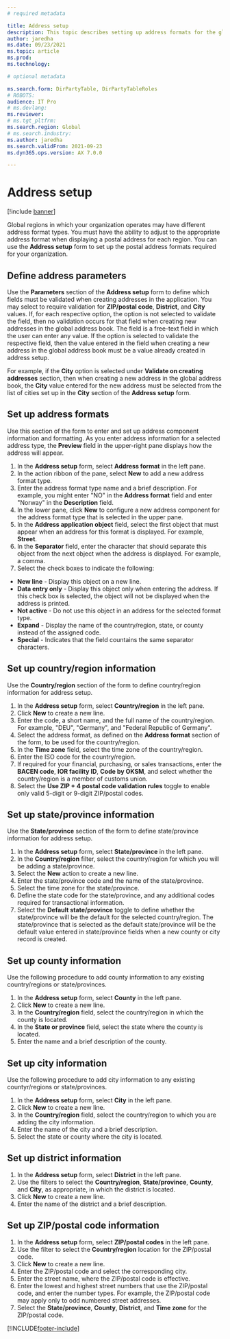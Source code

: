 ```yaml
---
# required metadata

title: Address setup
description: This topic describes setting up address formats for the global address book.
author: jaredha
ms.date: 09/23/2021
ms.topic: article
ms.prod: 
ms.technology: 

# optional metadata

ms.search.form: DirPartyTable, DirPartyTableRoles
# ROBOTS: 
audience: IT Pro
# ms.devlang: 
ms.reviewer: 
# ms.tgt_pltfrm: 
ms.search.region: Global
# ms.search.industry: 
ms.author: jaredha
ms.search.validFrom: 2021-09-23
ms.dyn365.ops.version: AX 7.0.0

---
```


# Address setup

[!include [banner](../includes/banner.md)]

Global regions in which your organization operates may have different address format types. You must have the ability to adjust to the appropriate address format when displaying a postal address for each region. You can use the **Address setup** form to set up the postal address formats required for your organization.

## Define address parameters
Use the **Parameters** section of the **Address setup** form to define which fields must be validated when creating addresses in the application. You may select to require validation for **ZIP/postal code**, **District**, and **City** values. If, for each respective option, the option is not selected to validate the field, then no validation occurs for that field when creating new addresses in the global address book. The field is a free-text field in which the user can enter any value. If the option is selected to validate the respective field, then the value entered in the field when creating a new address in the global address book must be a value already created in address setup. 

For example, if the **City** option is selected under **Validate on creating addresses** section, then when creating a new address in the global address book, the **City** value entered for the new address must be selected from the list of cities set up in the **City** section of the **Address setup** form.

## Set up address formats
Use this section of the form to enter and set up address component information and formatting. As you enter address information for a selected address type, the **Preview** field in the upper-right pane displays how the address will appear.

1. In the **Address setup** form, select **Address format** in the left pane.
2. In the action ribbon of the pane, select **New** to add a new address format type.
3. Enter the address format type name and a brief description. For example, you might enter "NO" in the **Address format** field and enter "Norway" in the **Description** field.
4. In the lower pane, click **New** to configure a new address component for the address format type that is selected in the upper pane.
5. In the **Address application object** field, select the first object that must appear when an address for this format is displayed. For example, **Street**.
6. In the **Separator** field, enter the character that should separate this object from the next object when the address is displayed. For example, a comma.
7. Select the check boxes to indicate the following:
  - **New line** - Display this object on a new line.
  - **Data entry only** - Display this object only when entering the address. If this check box is selected, the object will not be displayed when the address is printed.
  - **Not active** - Do not use this object in an address for the selected format type.
  - **Expand** - Display the name of the country/region, state, or county instead of the assigned code.
  - **Special** - Indicates that the field countains the same separator characters.

## Set up country/region information
Use the **Country/region** section of the form to define country/region information for address setup.

1. In the **Address setup** form, select **Country/region** in the left pane.
2. Click **New** to create a new line.
3. Enter the code, a short name, and the full name of the country/region. For example, "DEU", "Germany", and "Federal Republic of Germany".
4. Select the address format, as defined on the **Address format** section of the form, to be used for the country/region. 
5. In the **Time zone** field, select the time zone of the country/region.
6. Enter the ISO code for the country/region.
7. If required for your financial, purchasing, or sales transactions, enter the **BACEN code**, **IOR facility ID**, **Code by OKSM**, and select whether the country/region is a member of customs union.
8. Select the **Use ZIP + 4 postal code validation rules** toggle to enable only valid 5-digit or 9-digit ZIP/postal codes.

## Set up state/province information
Use the **State/province** section of the form to define state/province information for address setup.

1. In the **Address setup** form, select **State/province** in the left pane.
2. In the **Country/region** filter, select the country/region for which you will be adding a state/province.
3. Select the **New** action to create a new line.
4. Enter the state/province code and the name of the state/province.
5. Select the time zone for the state/province.
6. Define the state code for the state/province, and any additional codes required for transactional information.
7. Select the **Default state/province** toggle to define whether the state/province will be the default for the selected country/region. The state/province that is selected as the default state/province will be the default value entered in state/province fields when a new county or city record is created.

## Set up county information
Use the following procedure to add county information to any existing country/regions or state/provinces.

1. In the **Address setup** form, select **County** in the left pane.
2. Click **New** to create a new line.
3. In the **Country/region** field, select the country/region in which the county is located.
4. In the **State or province** field, select the state where the county is located.
5. Enter the name and a brief description of the county.

## Set up city information
Use the following procedure to add city information to any existing countyr/regions or state/provinces.

1. In the **Address setup** form, select **City** in the left pane.
2. Click **New** to create a new line.
3. In the **Country/region** field, select the country/region to which you are adding the city information.
4. Enter the name of the city and a brief description.
5. Select the state or county where the city is located.

## Set up district information

1. In the **Address setup** form, select **District** in the left pane.
2. Use the filters to select the **Country/region**, **State/province**, **County**, and **City**, as appropriate, in which the district is located.
3. Click **New** to create a new line.
4. Enter the name of the district and a brief description.

## Set up ZIP/postal code information

1. In the **Address setup** form, select **ZIP/postal codes** in the left pane.
2. Use the filter to select the **Country/region** location for the ZIP/postal code.
3. Click **New** to create a new line.
4. Enter the ZIP/postal code and select the corresponding city.
5. Enter the street name, where the ZIP/postal code is effective.
6. Enter the lowest and highest street numbers that use the ZIP/postal code, and enter the number types. For example, the ZIP/postal code may apply only to odd numbered street addresses.
7. Select the **State/province**, **County**, **District**, and **Time zone** for the ZIP/postal code.

[!INCLUDE[footer-include](../../../includes/footer-banner.md)]
